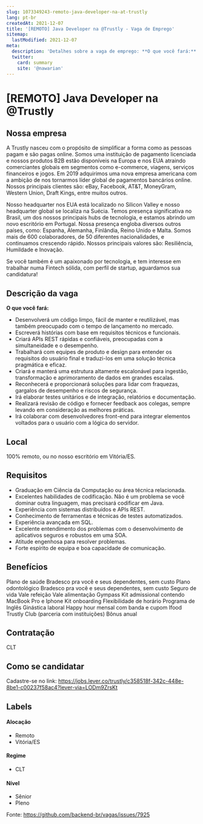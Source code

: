 ```yaml
---
slug: 1073349243-remoto-java-developer-na-at-trustly
lang: pt-br
createdAt: 2021-12-07
title: '[REMOTO] Java Developer na @Trustly - Vaga de Emprego'
sitemap:
  lastModified: 2021-12-07
meta:
  description: 'Detalhes sobre a vaga de emprego: **O que você fará:** - Desenvolverá um código limpo, fácil de manter e reutilizável, mas também preocupado com o tempo de lançamento no mercado. - Escreverá histórias com base em requisitos técnicos e funcionais. - Criará APIs REST rápidas e confiáveis, preocupadas com a simultaneidade e o desempenho. - Trabalhará com equipes de produto e design para entender os requisitos do usuário final e traduzi-los em uma solução técnica pragmática e eficaz. - Criará e manterá uma estrutura altamente escalonável para ingestão, transformação e aprimoramento de dados em grandes escalas. - Reconhecerá e proporcionará soluções para lidar com fraquezas, gargalos de desempenho e riscos de segurança. - Irá elaborar testes unitários e de integração, relatórios e documentação. - Realizará revisão de código e fornecer feedback aos colegas, sempre levando em consideração as melhores práticas. - Irá colaborar com desenvolvedores front-end para integrar elementos voltados para o usuário com a lógica do servidor.'
  twitter:
    card: summary
    site: '@nawarian'
---
```


# [REMOTO] Java Developer na @Trustly

## Nossa empresa

A Trustly nasceu com o propósito de simplificar a forma como as pessoas pagam e são pagas online. Somos uma instituição de pagamento licenciada e nossos produtos B2B estão disponíveis na Europa e nos EUA atraindo comerciantes globais em segmentos como e-commerce, viagens, serviços financeiros e jogos.
Em 2019 adquirimos uma nova empresa americana com a ambição de nos tornarmos líder global de pagamentos bancários online.
Nossos principais clientes são: eBay, Facebook, AT&T, MoneyGram, Western Union, Draft Kings, entre muitos outros.

Nosso headquarter nos EUA está localizado no Silicon Valley e nosso headquarter global se localiza na Suécia. Temos presença significativa no Brasil, um dos nossos principais hubs de tecnologia, e estamos abrindo um novo escritório em Portugal. Nossa presença engloba diversos outros países, como: Espanha, Alemanha, Finlândia, Reino Unido e Malta. Somos mais de 600 colaboradores, de 50 diferentes nacionalidades, e continuamos crescendo rápido.
Nossos principais valores são: Resiliência, Humildade e Inovação. 

Se você também é um apaixonado por tecnologia, e tem interesse em trabalhar numa Fintech sólida, com perfil de startup, aguardamos sua candidatura!

## Descrição da vaga

**O que você fará:**
- Desenvolverá um código limpo, fácil de manter e reutilizável, mas também preocupado com o tempo de lançamento no mercado.
- Escreverá histórias com base em requisitos técnicos e funcionais.
- Criará APIs REST rápidas e confiáveis, preocupadas com a simultaneidade e o desempenho.
- Trabalhará com equipes de produto e design para entender os requisitos do usuário final e traduzi-los em uma solução técnica pragmática e eficaz.
- Criará e manterá uma estrutura altamente escalonável para ingestão, transformação e aprimoramento de dados em grandes escalas.
- Reconhecerá e proporcionará soluções para lidar com fraquezas, gargalos de desempenho e riscos de segurança.
- Irá elaborar testes unitários e de integração, relatórios e documentação.
- Realizará revisão de código e fornecer feedback aos colegas, sempre levando em consideração as melhores práticas.
- Irá colaborar com desenvolvedores front-end para integrar elementos voltados para o usuário com a lógica do servidor.

## Local

100% remoto, ou no nosso escritório em Vitória/ES.

## Requisitos

- Graduação em Ciência da Computação ou área técnica relacionada.
- Excelentes habilidades de codificação. Não é um problema se você dominar outra linguagem, mas precisará codificar em Java.
- Experiência com sistemas distribuídos e APIs REST.
- Conhecimento de ferramentas e técnicas de testes automatizados.
- Experiência avançada em SQL.
- Excelente entendimento dos problemas com o desenvolvimento de aplicativos seguros e robustos em uma SOA.
- Atitude engenhosa para resolver problemas.
- Forte espírito de equipa e boa capacidade de comunicação.


## Benefícios

Plano de saúde Bradesco pra você e seus dependentes, sem custo
Plano odontológico Bradesco pra você e seus dependentes, sem custo
Seguro de vida
Vale refeição
Vale alimentação
Gympass
Kit admissional contendo MacBook Pro e Iphone
Kit onboarding
Flexibilidade de horário
Programa de Inglês
Ginástica laboral
Happy hour mensal com banda e cupom Ifood
Trustly Club (parceria com instituições)
Bônus anual

## Contratação

CLT

## Como se candidatar

Cadastre-se no link: https://jobs.lever.co/trustly/c358518f-342c-448e-8be1-c00237f58ac4?lever-via=LODm9ZrsKt

## Labels
<!-- retire os labels que não fazem sentido à vaga -->

#### Alocação
- Remoto
- Vitória/ES

#### Regime
- CLT

#### Nível
- Sênior
- Pleno

Fonte: https://github.com/backend-br/vagas/issues/7925
